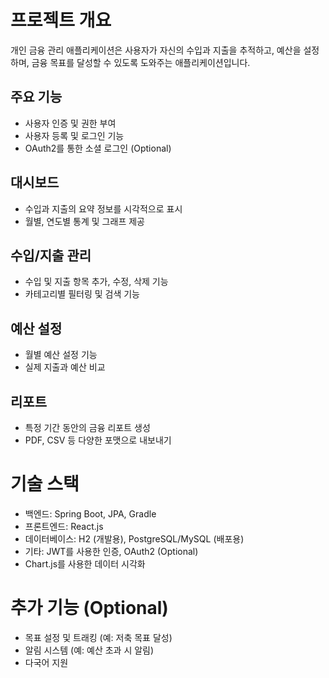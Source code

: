 # 프로젝트 개요
개인 금융 관리 애플리케이션은 사용자가 자신의 수입과 지출을 추적하고, 예산을 설정하며, 금융 목표를 달성할 수 있도록 도와주는 애플리케이션입니다.

## 주요 기능
- 사용자 인증 및 권한 부여
- 사용자 등록 및 로그인 기능
- OAuth2를 통한 소셜 로그인 (Optional)

## 대시보드
- 수입과 지출의 요약 정보를 시각적으로 표시
- 월별, 연도별 통계 및 그래프 제공 

## 수입/지출 관리
- 수입 및 지출 항목 추가, 수정, 삭제 기능
- 카테고리별 필터링 및 검색 기능

## 예산 설정
- 월별 예산 설정 기능
- 실제 지출과 예산 비교

## 리포트
- 특정 기간 동안의 금융 리포트 생성
- PDF, CSV 등 다양한 포맷으로 내보내기

# 기술 스택
- 백엔드: Spring Boot, JPA, Gradle
- 프론트엔드: React.js
- 데이터베이스: H2 (개발용), PostgreSQL/MySQL (배포용)
- 기타: JWT를 사용한 인증, OAuth2 (Optional)
- Chart.js를 사용한 데이터 시각화

# 추가 기능 (Optional)
- 목표 설정 및 트래킹 (예: 저축 목표 달성)
- 알림 시스템 (예: 예산 초과 시 알림)
- 다국어 지원